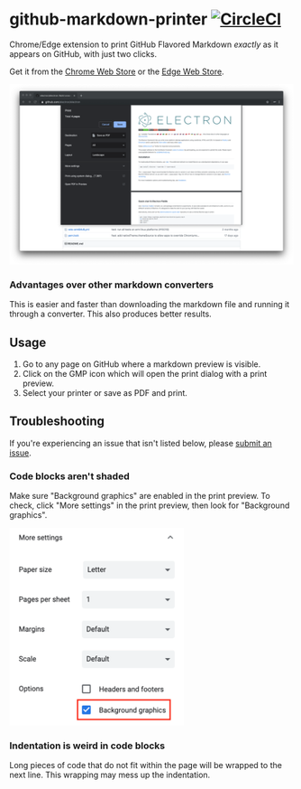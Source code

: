# github-markdown-printer [![CircleCI](https://circleci.com/gh/jerry1100/github-markdown-printer.svg?style=svg)](https://circleci.com/gh/jerry1100/github-markdown-printer)

Chrome/Edge extension to print GitHub Flavored Markdown *exactly* as it appears on GitHub, with just two clicks.

Get it from the [Chrome Web Store](https://chrome.google.com/webstore/detail/github-markdown-printer/fehpdlpmcegfpbkgcnaleindodeegapk) or the [Edge Web Store](https://microsoftedge.microsoft.com/addons/detail/github-markdown-printer/njdhaokfdmnighagdlhbfpkmcgojljcl).

![GitHub Markdown Printer demo image](./img/demo.png)

### Advantages over other markdown converters
This is easier and faster than downloading the markdown file and running it through a converter. This also produces better results.

## Usage
1. Go to any page on GitHub where a markdown preview is visible.
2. Click on the GMP icon which will open the print dialog with a print preview.
3. Select your printer or save as PDF and print.

## Troubleshooting
If you're experiencing an issue that isn't listed below, please [submit an issue](https://github.com/jerry1100/github-markdown-printer/issues/new).

### Code blocks aren't shaded
Make sure "Background graphics" are enabled in the print preview. To check, click "More settings" in the print preview, then look for "Background graphics".

<img src="./img/background-graphics.png" height="350" alt="Background graphics setting" />

### Indentation is weird in code blocks
Long pieces of code that do not fit within the page will be wrapped to the next line. This wrapping may mess up the indentation.
